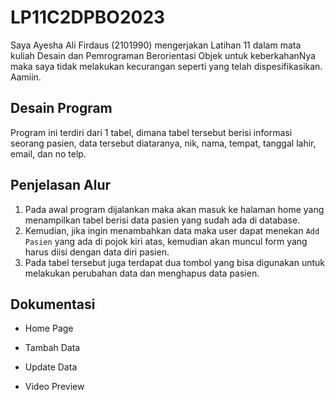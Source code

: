 # LP11C2DPBO2023
Saya Ayesha Ali Firdaus (2101990) mengerjakan Latihan 11 dalam mata kuliah Desain dan Pemrograman Berorientasi Objek untuk keberkahanNya maka saya tidak melakukan kecurangan seperti yang telah dispesifikasikan. Aamiin.

## Desain Program
Program ini terdiri dari 1 tabel, dimana tabel tersebut berisi informasi seorang pasien, data tersebut diataranya, nik, nama, tempat, tanggal lahir, email, dan no telp.

## Penjelasan Alur
1. Pada awal program dijalankan maka akan masuk ke halaman home yang menampilkan tabel berisi data pasien yang sudah ada di database.
2. Kemudian, jika ingin menambahkan data maka user dapat menekan `Add Pasien` yang ada di pojok kiri atas, kemudian akan muncul form yang harus diisi dengan data diri pasien.
3. Pada tabel tersebut juga terdapat dua tombol yang bisa digunakan untuk melakukan perubahan data dan menghapus data pasien.

## Dokumentasi
- Home Page

- Tambah Data

- Update Data

- Video Preview